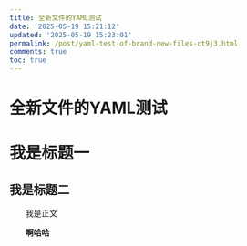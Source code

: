 ```yaml
---
title: 全新文件的YAML测试
date: '2025-05-19 15:21:12'
updated: '2025-05-19 15:23:01'
permalink: /post/yaml-test-of-brand-new-files-ct9j3.html
comments: true
toc: true
---
```




# 全新文件的YAML测试

# 我是标题一

## 我是标题二

　　我是正文

　　**啊哈哈**

　　‍
